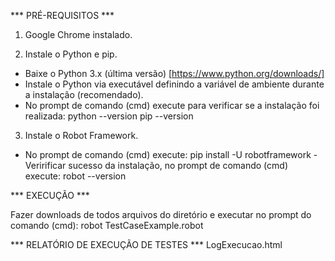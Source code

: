 *** PRÉ-REQUISITOS ***

1. Google Chrome instalado.

2. Instale o Python e pip.
- Baixe o Python 3.x (última versão) [https://www.python.org/downloads/]
- Instale o Python via executável definindo a variável de ambiente durante a instalação (recomendado).
- No prompt de comando (cmd) execute para verificar se a instalação foi realizada:
python --version
pip --version

3. Instale o Robot Framework.
- No prompt de comando (cmd) execute:
pip install -U robotframework
-Veririficar sucesso da instalação, no prompt de comando (cmd) execute:
robot --version

*** EXECUÇÃO ***

Fazer downloads de todos arquivos do diretório e executar no prompt do comando (cmd):
robot TestCaseExample.robot

*** RELATÓRIO DE EXECUÇÃO DE TESTES ***
LogExecucao.html
